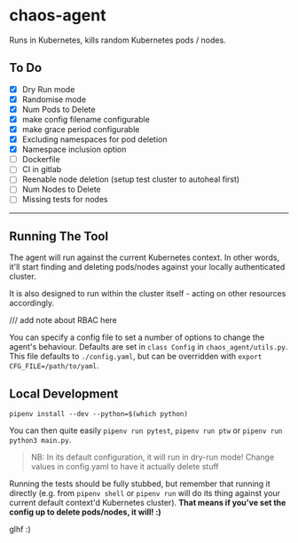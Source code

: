 # chaos-agent

Runs in Kubernetes, kills random Kubernetes pods / nodes.

## To Do

- [x] Dry Run mode
- [x] Randomise mode
- [x] Num Pods to Delete
- [x] make config filename configurable
- [x] make grace period configurable
- [x] Excluding namespaces for pod deletion
- [x] Namespace inclusion option
- [ ] Dockerfile
- [ ] CI in gitlab
- [ ] Reenable node deletion (setup test cluster to autoheal first)
- [ ] Num Nodes to Delete
- [ ] Missing tests for nodes

---

## Running The Tool

The agent will run against the current Kubernetes context. In other words, it'll start finding and deleting pods/nodes against your locally authenticated cluster.

It is also designed to run within the cluster itself - acting on other resources accordingly.

/// add note about RBAC here

You can specify a config file to set a number of options to change the agent's behaviour. Defaults are set in `class Config` in `chaos_agent/utils.py`. This file defaults to `./config.yaml`, but can be overridden with `export CFG_FILE=/path/to/yaml`.

## Local Development

`pipenv install --dev --python=$(which python)`

You can then quite easily `pipenv run pytest`, `pipenv run ptw` or `pipenv run python3 main.py`.

> NB: In its default configuration, it will run in dry-run mode! Change values in config.yaml to have it actually delete stuff

Running the tests should be fully stubbed, but remember that running it directly (e.g. from `pipenv shell` or `pipenv run` will do its thing against your current default context'd Kubernetes cluster). **That means if you've set the config up to delete pods/nodes, it will! :)**

glhf :)
